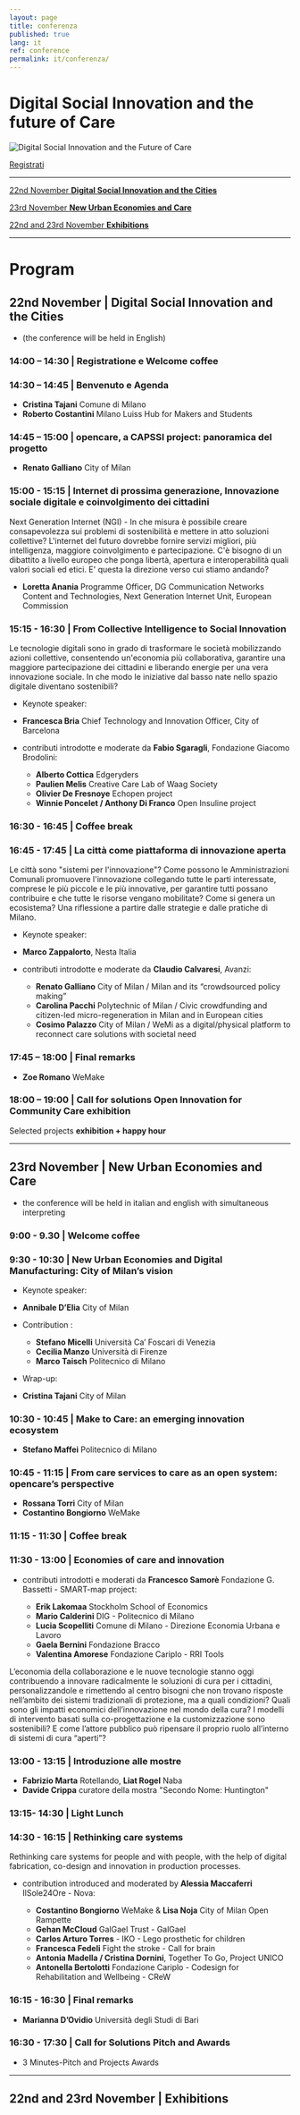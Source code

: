 ```yaml
---
layout: page
title: conferenza
published: true
lang: it
ref: conference
permalink: it/conferenza/
---
```

# Digital Social Innovation and the future of Care

![Digital Social Innovation and the Future of Care]({{site.baseurl}}/assets/OC-finalconf04.jpg)

<a href="https://www.eventbrite.it/e/biglietti-conferenza-finale-del-progetto-eu-opencare-38492812037?aff=efbevent&mc_cid=e1bdf7877e&mc_eid=73a6661c4d" class="btn">Registrati</a>

---

[22nd November **Digital Social Innovation and the Cities**](#22nov)

[23rd November **New Urban Economies and Care**](#23nov)

[22nd and 23rd November **Exhibitions**](#exhibitions)

-----

# Program

## <a name="22nov"></a> 22nd November | **Digital Social Innovation and the Cities**
 - (the conference will be held in English)

### 14:00 – 14:30 | **Registratione e Welcome coffee**

### 14:30 – 14:45 | **Benvenuto e Agenda**
 - **Cristina Tajani** Comune di Milano
 - **Roberto Costantini** Milano Luiss Hub for Makers and Students

### 14:45 – 15:00 | **opencare, a CAPSSI project: panoramica del progetto**
 - **Renato Galliano** City of Milan

### 15:00 - 15:15 | **Internet di prossima generazione, Innovazione sociale digitale e coinvolgimento dei cittadini**

Next Generation Internet (NGI) - In che misura è possibile creare consapevolezza sui problemi di sostenibilità e mettere in atto soluzioni collettive? L'internet del futuro dovrebbe fornire servizi migliori, più intelligenza, maggiore coinvolgimento e partecipazione. C'è bisogno di un dibattito a livello europeo che ponga libertà, apertura e interoperabilità quali valori sociali ed etici. E' questa la direzione verso cui stiamo andando?

 - **Loretta Anania** Programme Officer, DG Communication Networks Content and Technologies, Next Generation Internet Unit, European Commission

### 15:15 - 16:30 |	**From Collective Intelligence to Social Innovation**

 Le tecnologie digitali sono in grado di trasformare le società mobilizzando azioni collettive, consentendo un'economia più collaborativa, garantire una maggiore partecipazione dei cittadini e liberando energie per una vera innovazione sociale. In che modo le iniziative dal basso nate nello spazio digitale diventano sostenibili?

- Keynote speaker:

- **Francesca Bria** Chief Technology and Innovation Officer, City of Barcelona

- contributi introdotte e moderate da **Fabio Sgaragli**, Fondazione Giacomo Brodolini:

  - **Alberto Cottica** Edgeryders
  - **Paulien Melis** Creative Care Lab of Waag Society
  - **Olivier De Fresnoye** Echopen project
  - **Winnie Poncelet / Anthony Di Franco** Open Insuline project

### 16:30 - 16:45 |	**Coffee break**

### 16:45 - 17:45 | **La città come piattaforma di innovazione aperta**

Le città sono "sistemi per l'innovazione"? Come possono le Amministrazioni Comunali promuovere l'innovazione collegando tutte le parti interessate, comprese le più piccole e le più innovative, per garantire tutti possano contribuire e che tutte le risorse vengano mobilitate? Come si genera un ecosistema? Una riflessione a partire dalle strategie e dalle pratiche di Milano.

- Keynote speaker:

- **Marco Zappalorto**, Nesta Italia

- contributi introdotte e moderate da **Claudio Calvaresi**, Avanzi:

  - **Renato Galliano**  City of Milan / Milan and its “crowdsourced policy making”
  - **Carolina Pacchi**  Polytechnic of Milan  / Civic crowdfunding and citizen-led micro-regeneration in Milan and in European cities
  - **Cosimo Palazzo** City of Milan / WeMi as a digital/physical platform to reconnect care solutions with societal need

###	17:45 – 18:00	|	**Final remarks**

- **Zoe Romano** WeMake

###	18:00 – 19:00	|	**Call for solutions Open Innovation for Community Care exhibition**
Selected projects **exhibition + happy hour**

---

## <a name="23nov"></a> 23rd November | **New Urban Economies and Care**
   - the conference will be held in italian and english with simultaneous interpreting

###	9:00 - 9.30 | **Welcome coffee**

###	9:30 - 10:30 | **New Urban Economies and Digital Manufacturing: City of Milan’s vision**

- Keynote speaker:

- **Annibale D’Elia** City of Milan

- Contribution :

    - **Stefano Micelli** Università Ca’ Foscari di Venezia
    - **Cecilia Manzo** Università di Firenze
    - **Marco Taisch** Politecnico di Milano


- Wrap-up:

- **Cristina Tajani** City of Milan

###	10:30 - 10:45	|	**Make to Care: an emerging innovation ecosystem**
- **Stefano Maffei** Politecnico di Milano

### 10:45 - 11:15	|	**From care services to care as an open system: opencare’s perspective**

- **Rossana Torri** City of Milan
- **Costantino Bongiorno** WeMake

###	11:15 - 11:30 |	**Coffee break**

###	11:30 - 13:00 |	**Economies of care and innovation**

- contributi introdotti e moderati da **Francesco Samorè** Fondazione G. Bassetti - SMART-map project:

  - **Erik Lakomaa** Stockholm School of Economics
  - **Mario Calderini** DIG - Politecnico di Milano
  - **Lucia Scopelliti** Comune di Milano - Direzione Economia Urbana e Lavoro
  - **Gaela Bernini** Fondazione Bracco
  - **Valentina Amorese** Fondazione Cariplo - RRI Tools

L’economia della collaborazione e le nuove tecnologie stanno oggi contribuendo a innovare radicalmente le soluzioni di cura per i cittadini, personalizzandole e rimettendo al centro bisogni che non trovano risposte nell’ambito dei sistemi tradizionali di protezione, ma a quali condizioni? Quali sono gli impatti economici dell’innovazione nel mondo della cura? I modelli di intervento basati sulla co-progettazione e la customizzazione sono sostenibili? E come l’attore pubblico può ripensare il proprio ruolo all’interno di sistemi di cura “aperti”?

###	13:00 - 13:15	|	**Introduzione alle mostre**

- **Fabrizio Marta** Rotellando, **Liat Rogel** Naba
- **Davide Crippa** curatore della mostra "Secondo Nome: Huntington"

###	13:15- 14:30	|	**Light Lunch**

###	14:30 - 16:15	|	**Rethinking care systems**

Rethinking care systems for people and with people, with the help of digital fabrication, co-design and innovation in production processes.

- contribution introduced and moderated by **Alessia Maccaferri** IlSole24Ore - Nova:

  - **Costantino Bongiorno** WeMake & **Lisa Noja** City of Milan  Open Rampette
  - **Gehan McCloud** GalGael Trust - GalGael
  - **Carlos Arturo Torres** - IKO - Lego prosthetic for children
  - **Francesca Fedeli** Fight the stroke - Call for brain
  - **Antonia Madella / Cristina Dornini**, Together To Go, Project UNICO
  - **Antonella Bertolotti** Fondazione Cariplo - Codesign for Rehabilitation and Wellbeing - CReW

###	16:15 - 16:30	|	**Final remarks**

 - **Marianna D’Ovidio** Università degli Studi di Bari

###	16:30 - 17:30  |	**Call for Solutions Pitch and Awards**
- 3 Minutes-Pitch and Projects Awards

---

## <a name="exhibitions"></a> 22nd and 23rd November |  **Exhibitions**

